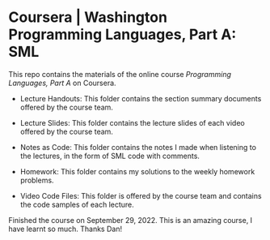 # Coursera | Washington Programming Languages, Part A: SML

This repo contains the materials of the online course *Programming Languages, Part A* on Coursera.

+ Lecture Handouts: This folder contains the section summary documents offered by the course team.

+ Lecture Slides: This folder contains the lecture slides of each video offered by the course team.

+ Notes as Code: This folder contains the notes I made when listening to the lectures, in the form of SML code with comments.

+ Homework: This folder contains my solutions to the weekly homework problems.

+ Video Code Files: This folder is offered by the course team and contains the code samples of each lecture.

Finished the course on September 29, 2022. This is an amazing course, I have learnt so much. Thanks Dan!